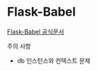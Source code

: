 # Flask-Babel

[Flask-Babel 공식문서](https://pythonhosted.org/Flask-Babel/)

주의 사항

* db 인스턴스와 컨텍스트 문제
